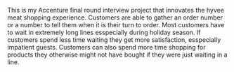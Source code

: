 This is my Accenture final round interview project that innovates the hyvee meat shopping experience.
Customers are able to gather an order number or a number to tell them when it is their turn to order.
Most customers have to wait in extremely long lines esspecially during holiday season.
If customers spend less time waiting they get more satisfaction, esspecially impatient guests.
Customers can also spend more time shopping for products they otherwise might not have bought if they were just waiting in a line.